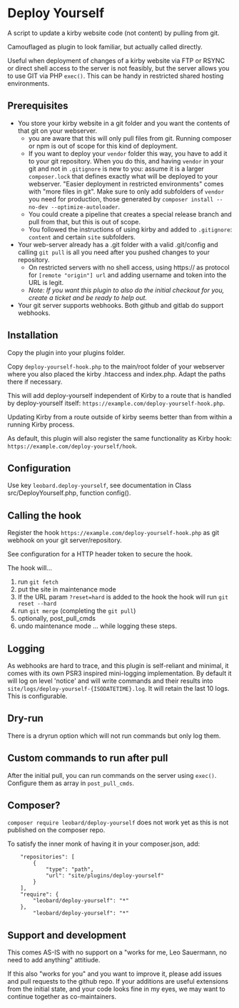 # Deploy Yourself

A script to update a kirby website code (not content) by pulling from git.

Camouflaged as plugin to look familiar, but actually called directly.

Useful when deployment of changes of a kirby website via FTP or RSYNC or direct shell access to the server is not feasibly, but the server allows you to use GIT via PHP `exec()`. This can be handy in restricted shared hosting environments.

## Prerequisites
- You store your kirby website in a git folder and you want the contents of that git on your webserver.
  - you are aware that this will only pull files from git. Running composer or npm is out of scope for this kind of deployment. 
  - If you want to deploy your `vendor` folder this way, you have to add it to your git repository. When you do this, and having `vendor` in your git and not in `.gitignore` is new to you: assume it is a larger `composer.lock` that defines exactly what will be deployed to your webserver. "Easier deployment in restricted environments" comes with "more files in git". Make sure to only add subfolders of `vendor` you need for production, those generated by `composer install --no-dev --optimize-autoloader`. 
  - You could create a pipeline that creates a special release branch and pull from that, but this is out of scope.
  - You followed the instructions of using kirby and added to `.gitignore`: `content` and certain `site` subfolders.
- Your web-server already has a .git folder with a valid .git/config and calling `git pull` is all you need after you pushed changes to your repository. 
  - On restricted servers with no shell access, using https:// as protocol for `[remote "origin"] url` and adding username and token into the URL is legit. 
  - _Note: If you want this plugin to also do the initial checkout for you, create a ticket and be ready to help out._
- Your git server supports webhooks. Both github and gitlab do support webhooks.


## Installation

Copy the plugin into your plugins folder.

Copy `deploy-yourself-hook.php` to the main/root folder of your webserver where you also placed the kirby .htaccess and index.php. Adapt the paths there if necessary.

This will add deploy-yourself independent of Kirby to a route that is handled by deploy-yourself itself:
`https://example.com/deploy-yourself-hook.php`.

Updating Kirby from a route outside of kirby seems better than from within a running Kirby process.

As default, this plugin will also register the same functionality as Kirby hook:
`https://example.com/deploy-yourself/hook`.

## Configuration

Use key `leobard.deploy-yourself`, see documentation in Class src/DeployYourself.php, function config().

## Calling the hook

Register the hook `https://example.com/deploy-yourself-hook.php` as git webhook on your git server/repository.

See configuration for a HTTP header token to secure the hook.

The hook will...
1. run `git fetch` 
2. put the site in maintenance mode
3. If the URL param `?reset=hard` is added to the hook the hook will run `git reset --hard`
4. run `git merge` (completing the `git pull`) 
5. optionally, post_pull_cmds
6. undo maintenance mode
... while logging these steps.

## Logging

As webhooks are hard to trace, and this plugin is self-reliant and minimal, it comes with its own PSR3 inspired mini-logging implementation. By default it will log on level 'notice' and will write commands and their results into `site/logs/deploy-yourself-{ISODATETIME}.log`. It will retain the last 10 logs. This is configurable.

## Dry-run

There is a dryrun option which will not run commands but only log them.

## Custom commands to run after pull
After the initial pull, you can run commands on the server using `exec()`. Configure them as array in `post_pull_cmds`.

## Composer?

`composer require leobard/deploy-yourself` does not work yet as this is not published on the composer repo.

To satisfy the inner monk of having it in your composer.json, add:
```
	"repositories": [
		{
			"type": "path",
			"url": "site/plugins/deploy-yourself"
		}
    ],
    "require": {
		"leobard/deploy-yourself": "*"
    },
		"leobard/deploy-yourself": "*"
```

## Support and development

This comes AS-IS with no support on a "works for me, Leo Sauermann, no need to add anything" attitiude. 

If this also "works for you" and you want to improve it, please add issues and pull requests to the github repo. If your additions are useful extensions from the initial state, and your code looks fine in my eyes, we may want to continue together as co-maintainers.

